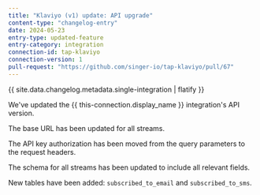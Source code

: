 ```yaml
---
title: "Klaviyo (v1) update: API upgrade"
content-type: "changelog-entry"
date: 2024-05-23
entry-type: updated-feature
entry-category: integration
connection-id: tap-klaviyo
connection-version: 1
pull-request: "https://github.com/singer-io/tap-klaviyo/pull/67"
---
```

{{ site.data.changelog.metadata.single-integration | flatify }}

We've updated the {{ this-connection.display_name }} integration's API version.

The base URL has been updated for all streams.

The API key authorization has been moved from the query parameters to the request headers.

The schema for all streams has been updated to include all relevant fields.

New tables have been added: `subscribed_to_email` and `subscribed_to_sms`.
